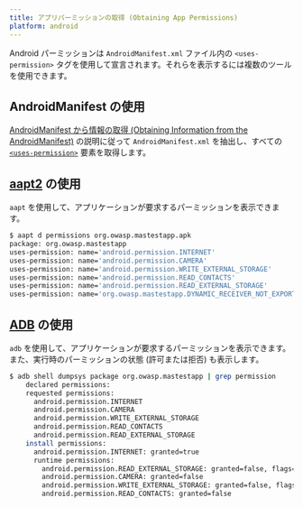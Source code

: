 ```yaml
--- 
title: アプリパーミッションの取得 (Obtaining App Permissions)
platform: android 
---
```


Android パーミッションは `AndroidManifest.xml` ファイル内の `<uses-permission>` タグを使用して宣言されます。それらを表示するには複数のツールを使用できます。

## AndroidManifest の使用

[AndroidManifest から情報の取得 (Obtaining Information from the AndroidManifest)](MASTG-TECH-0117.md) の説明に従って `AndroidManifest.xml` を抽出し、すべての [`<uses-permission>`](https://developer.android.com/guide/topics/manifest/uses-permission-element) 要素を取得します。

## [aapt2](../../tools/android/MASTG-TOOL-0124.md) の使用

`aapt` を使用して、アプリケーションが要求するパーミッションを表示できます。

```bash
$ aapt d permissions org.owasp.mastestapp.apk
package: org.owasp.mastestapp
uses-permission: name='android.permission.INTERNET'
uses-permission: name='android.permission.CAMERA'
uses-permission: name='android.permission.WRITE_EXTERNAL_STORAGE'
uses-permission: name='android.permission.READ_CONTACTS'
uses-permission: name='android.permission.READ_EXTERNAL_STORAGE'
uses-permission: name='org.owasp.mastestapp.DYNAMIC_RECEIVER_NOT_EXPORTED_PERMISSION'
```

## [ADB](../../tools/android/MASTG-TOOL-0004.md) の使用

`adb` を使用して、アプリケーションが要求するパーミッションを表示できます。また、実行時のパーミッションの状態 (許可または拒否) も表示します。

```bash
$ adb shell dumpsys package org.owasp.mastestapp | grep permission
    declared permissions:
    requested permissions:
      android.permission.INTERNET
      android.permission.CAMERA
      android.permission.WRITE_EXTERNAL_STORAGE
      android.permission.READ_CONTACTS
      android.permission.READ_EXTERNAL_STORAGE
    install permissions:
      android.permission.INTERNET: granted=true
      runtime permissions:
        android.permission.READ_EXTERNAL_STORAGE: granted=false, flags=[ RESTRICTION_INSTALLER_EXEMPT]
        android.permission.CAMERA: granted=false
        android.permission.WRITE_EXTERNAL_STORAGE: granted=false, flags=[ RESTRICTION_INSTALLER_EXEMPT]
        android.permission.READ_CONTACTS: granted=false
```
